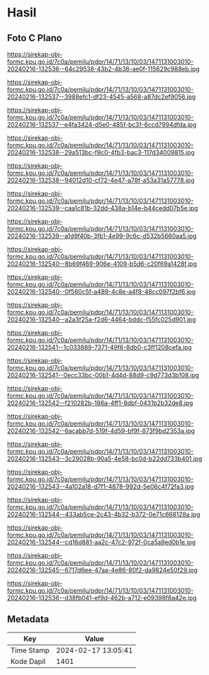 # Hasil

## Foto C Plano

https://sirekap-obj-formc.kpu.go.id/7c0a/pemilu/pdpr/14/71/13/10/03/1471131003010-20240216-132536--64c29538-43b2-4b38-ae0f-115629c988eb.jpg

https://sirekap-obj-formc.kpu.go.id/7c0a/pemilu/pdpr/14/71/13/10/03/1471131003010-20240216-132537--3988efc1-df23-4545-a568-a87dc2ef9056.jpg

https://sirekap-obj-formc.kpu.go.id/7c0a/pemilu/pdpr/14/71/13/10/03/1471131003010-20240216-132537--e4fa3424-d5e0-485f-bc31-6ccd7994dfda.jpg

https://sirekap-obj-formc.kpu.go.id/7c0a/pemilu/pdpr/14/71/13/10/03/1471131003010-20240216-132538--29a513bc-f9c0-4fb3-bac3-117d34009815.jpg

https://sirekap-obj-formc.kpu.go.id/7c0a/pemilu/pdpr/14/71/13/10/03/1471131003010-20240216-132538--94012d10-cf72-4e47-a78f-a53a31a57778.jpg

https://sirekap-obj-formc.kpu.go.id/7c0a/pemilu/pdpr/14/71/13/10/03/1471131003010-20240216-132539--caa1c81b-32dd-438a-b14e-b44cedd07b5e.jpg

https://sirekap-obj-formc.kpu.go.id/7c0a/pemilu/pdpr/14/71/13/10/03/1471131003010-20240216-132539--a1d9f40b-3fb1-4e99-9c6c-d532b5660aa5.jpg

https://sirekap-obj-formc.kpu.go.id/7c0a/pemilu/pdpr/14/71/13/10/03/1471131003010-20240216-132540--8b69f469-906e-4109-b5d6-c20f69a1428f.jpg

https://sirekap-obj-formc.kpu.go.id/7c0a/pemilu/pdpr/14/71/13/10/03/1471131003010-20240216-132540--0f560c5f-a489-4c8e-a4f8-48cc097f2bf6.jpg

https://sirekap-obj-formc.kpu.go.id/7c0a/pemilu/pdpr/14/71/13/10/03/1471131003010-20240216-132540--a2a3f25a-f2d6-4464-bddc-f55fc025d901.jpg

https://sirekap-obj-formc.kpu.go.id/7c0a/pemilu/pdpr/14/71/13/10/03/1471131003010-20240216-132541--1c033889-7371-49f6-8db0-c3ff1208cefa.jpg

https://sirekap-obj-formc.kpu.go.id/7c0a/pemilu/pdpr/14/71/13/10/03/1471131003010-20240216-132541--0ecc33bc-00b1-4d4d-88d9-c9d773d3b108.jpg

https://sirekap-obj-formc.kpu.go.id/7c0a/pemilu/pdpr/14/71/13/10/03/1471131003010-20240216-132542--f210282b-186a-4ff1-8dbf-0431b2b32de8.jpg

https://sirekap-obj-formc.kpu.go.id/7c0a/pemilu/pdpr/14/71/13/10/03/1471131003010-20240216-132542--6acabb7d-519f-4d59-bf9f-873f9bd2353a.jpg

https://sirekap-obj-formc.kpu.go.id/7c0a/pemilu/pdpr/14/71/13/10/03/1471131003010-20240216-132543--3c29028b-90a5-4e58-bc0d-b22dd733b401.jpg

https://sirekap-obj-formc.kpu.go.id/7c0a/pemilu/pdpr/14/71/13/10/03/1471131003010-20240216-132543--4a102a18-d7f1-4878-992d-5e06c4f72fa3.jpg

https://sirekap-obj-formc.kpu.go.id/7c0a/pemilu/pdpr/14/71/13/10/03/1471131003010-20240216-132544--433ab5ce-2c43-4b32-b372-0e71c668128a.jpg

https://sirekap-obj-formc.kpu.go.id/7c0a/pemilu/pdpr/14/71/13/10/03/1471131003010-20240216-132544--cd16d881-aa2c-47c2-972f-0ca5a9ed0b1e.jpg

https://sirekap-obj-formc.kpu.go.id/7c0a/pemilu/pdpr/14/71/13/10/03/1471131003010-20240216-132545--6717d6ee-47aa-4e86-80f2-da9824e50f29.jpg

https://sirekap-obj-formc.kpu.go.id/7c0a/pemilu/pdpr/14/71/13/10/03/1471131003010-20240216-132536--d38fb041-ef9d-462b-a712-e09398f8a42e.jpg


## Metadata

| Key        | Value               |
| ---------- | ------------------- |
| Time Stamp | 2024-02-17 13:05:41 |
| Kode Dapil | 1401                |



